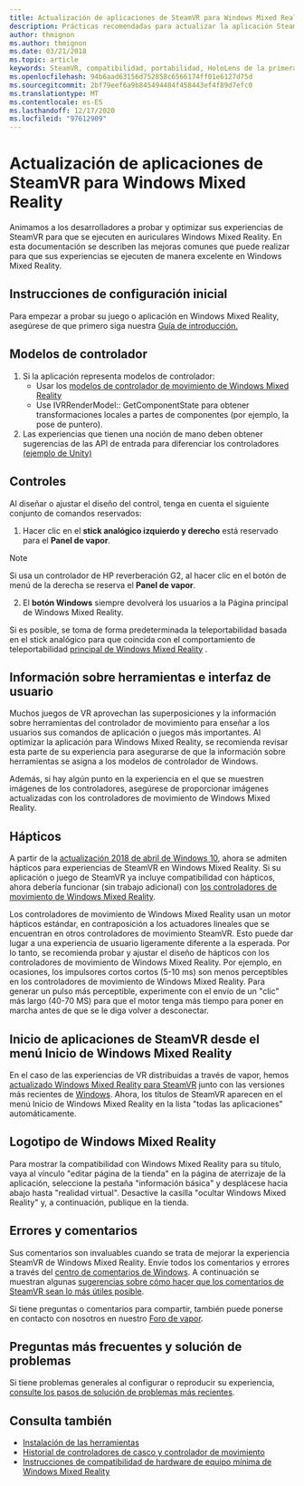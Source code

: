 ```yaml
---
title: Actualización de aplicaciones de SteamVR para Windows Mixed Reality
description: Prácticas recomendadas para actualizar la aplicación SteamVR con el fin de maximizar la compatibilidad con auriculares Windows Mixed Reality.
author: thmignon
ms.author: thmignon
ms.date: 03/21/2018
ms.topic: article
keywords: SteamVR, compatibilidad, portabilidad, HoloLens de la primera generación, auriculares de realidad mixta, auriculares de realidad mixta de Windows, migración, Windows 10, controladores de streaming de movimiento, hápticos
ms.openlocfilehash: 94b6aad63156d752858c6566174ff01e6127d75d
ms.sourcegitcommit: 2bf79eef6a9b845494484f458443ef4f89d7efc0
ms.translationtype: MT
ms.contentlocale: es-ES
ms.lasthandoff: 12/17/2020
ms.locfileid: "97612909"
---
```

# <a name="updating-steamvr-apps-for-windows-mixed-reality"></a>Actualización de aplicaciones de SteamVR para Windows Mixed Reality

Animamos a los desarrolladores a probar y optimizar sus experiencias de SteamVR para que se ejecuten en auriculares Windows Mixed Reality. En esta documentación se describen las mejoras comunes que puede realizar para que sus experiencias se ejecuten de manera excelente en Windows Mixed Reality.

## <a name="initial-setup-instructions"></a>Instrucciones de configuración inicial

Para empezar a probar su juego o aplicación en Windows Mixed Reality, asegúrese de que primero siga nuestra [Guía de introducción.](https://aka.ms/WindowsMixedRealitySteamVR)

## <a name="controller-models"></a>Modelos de controlador

1. Si la aplicación representa modelos de controlador:
    * Usar los [modelos de controlador de movimiento de Windows Mixed Reality](../../design/motion-controllers.md#rendering-the-motion-controller-model)
    * Use IVRRenderModel:: GetComponentState para obtener transformaciones locales a partes de componentes (por ejemplo, la pose de puntero).
2. Las experiencias que tienen una noción de mano deben obtener sugerencias de las API de entrada para diferenciar los controladores [(ejemplo de Unity)](../unity/gestures-and-motion-controllers-in-unity.md#unity-buttonaxis-mapping-table)

## <a name="controls"></a>Controles

Al diseñar o ajustar el diseño del control, tenga en cuenta el siguiente conjunto de comandos reservados:
1. Hacer clic en el **stick analógico izquierdo y derecho** está reservado para el **Panel de vapor**.

> [!NOTE]
> Si usa un controlador de HP reverberación G2, al hacer clic en el botón de menú de la derecha se reserva el **Panel de vapor**.

2. El **botón Windows** siempre devolverá los usuarios a la Página principal de Windows Mixed Reality.

Si es posible, se toma de forma predeterminada la teleportabilidad basada en el stick analógico para que coincida con el comportamiento de teleportabilidad [principal de Windows Mixed Reality](../../discover/navigating-the-windows-mixed-reality-home.md#getting-around-your-home) .

## <a name="tooltips-and-ui"></a>Información sobre herramientas e interfaz de usuario

Muchos juegos de VR aprovechan las superposiciones y la información sobre herramientas del controlador de movimiento para enseñar a los usuarios sus comandos de aplicación o juegos más importantes. Al optimizar la aplicación para Windows Mixed Reality, se recomienda revisar esta parte de su experiencia para asegurarse de que la información sobre herramientas se asigna a los modelos de controlador de Windows.

Además, si hay algún punto en la experiencia en el que se muestren imágenes de los controladores, asegúrese de proporcionar imágenes actualizadas con los controladores de movimiento de Windows Mixed Reality.

## <a name="haptics"></a>Hápticos

A partir de la [actualización 2018 de abril de Windows 10](https://docs.microsoft.com/windows/mixed-reality/enthusiast-guide/release-notes-april-2018), ahora se admiten hápticos para experiencias de SteamVR en Windows Mixed Reality. Si su aplicación o juego de SteamVR ya incluye compatibilidad con hápticos, ahora debería funcionar (sin trabajo adicional) con [los controladores de movimiento de Windows Mixed Reality](../../design/motion-controllers.md).

Los controladores de movimiento de Windows Mixed Reality usan un motor hápticos estándar, en contraposición a los actuadores lineales que se encuentran en otros controladores de movimiento SteamVR. Esto puede dar lugar a una experiencia de usuario ligeramente diferente a la esperada. Por lo tanto, se recomienda probar y ajustar el diseño de hápticos con los controladores de movimiento de Windows Mixed Reality. Por ejemplo, en ocasiones, los impulsores cortos cortos (5-10 ms) son menos perceptibles en los controladores de movimiento de Windows Mixed Reality. Para generar un pulso más perceptible, experimente con el envío de un "clic" más largo (40-70 MS) para que el motor tenga más tiempo para poner en marcha antes de que se le diga volver a desconectar.

## <a name="launching-steamvr-apps-from-windows-mixed-reality-start-menu"></a>Inicio de aplicaciones de SteamVR desde el menú Inicio de Windows Mixed Reality

En el caso de las experiencias de VR distribuidas a través de vapor, hemos [actualizado Windows Mixed Reality para SteamVR](https://steamcommunity.com/games/719950/announcements/detail/1687045485866139800) junto con las versiones más recientes de [Windows](https://insider.windows.com). Ahora, los títulos de SteamVR aparecen en el menú Inicio de Windows Mixed Reality en la lista "todas las aplicaciones" automáticamente.

## <a name="windows-mixed-reality-logo"></a>Logotipo de Windows Mixed Reality

Para mostrar la compatibilidad con Windows Mixed Reality para su título, vaya al vínculo "editar página de la tienda" en la página de aterrizaje de la aplicación, seleccione la pestaña "información básica" y desplácese hacia abajo hasta "realidad virtual". Desactive la casilla "ocultar Windows Mixed Reality" y, a continuación, publique en la tienda.

## <a name="bugs-and-feedback"></a>Errores y comentarios

Sus comentarios son invaluables cuando se trata de mejorar la experiencia SteamVR de Windows Mixed Reality. Envíe todos los comentarios y errores a través del [centro de comentarios de Windows](https://docs.microsoft.com/windows/mixed-reality/enthusiast-guide/filing-feedback). A continuación se muestran algunas [sugerencias sobre cómo hacer que los comentarios de SteamVR sean lo más útiles posible](https://docs.microsoft.com/windows/mixed-reality/enthusiast-guide/using-steamvr-with-windows-mixed-reality#sharing-feedback-on-steamvr).

Si tiene preguntas o comentarios para compartir, también puede ponerse en contacto con nosotros en nuestro [Foro de vapor](https://steamcommunity.com/app/719950/discussions/).

## <a name="faqs-and-troubleshooting"></a>Preguntas más frecuentes y solución de problemas

Si tiene problemas generales al configurar o reproducir su experiencia, [consulte los pasos de solución de problemas más recientes](https://docs.microsoft.com/windows/mixed-reality/enthusiast-guide/troubleshooting-windows-mixed-reality#steamvr).

## <a name="see-also"></a>Consulta también

* [Instalación de las herramientas](../install-the-tools.md)
* [Historial de controladores de casco y controlador de movimiento](https://docs.microsoft.com/windows/mixed-reality/enthusiast-guide/mixed-reality-software)
* [Instrucciones de compatibilidad de hardware de equipo mínima de Windows Mixed Reality](https://docs.microsoft.com/windows/mixed-reality/enthusiast-guide/windows-mixed-reality-minimum-pc-hardware-compatibility-guidelines)
